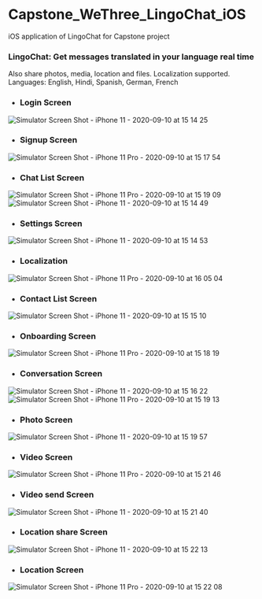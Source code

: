 # Capstone_WeThree_LingoChat_iOS
iOS application of LingoChat for Capstone project

### LingoChat: Get messages translated in your language real time
Also share photos, media, location and files.
Localization supported.
Languages: English, Hindi, Spanish, German, French

- ### Login Screen
![Simulator Screen Shot - iPhone 11 - 2020-09-10 at 15 14 25](https://user-images.githubusercontent.com/60823789/92790387-bdda1580-f379-11ea-9063-390433bce609.png)
- ### Signup Screen
![Simulator Screen Shot - iPhone 11 Pro - 2020-09-10 at 15 17 54](https://user-images.githubusercontent.com/60823789/92790412-c03c6f80-f379-11ea-95e5-8b50a4284757.png)
- ### Chat List Screen
![Simulator Screen Shot - iPhone 11 Pro - 2020-09-10 at 15 19 09](https://user-images.githubusercontent.com/60823789/92793630-9173c880-f37c-11ea-9266-4202b717e9a7.png)
![Simulator Screen Shot - iPhone 11 - 2020-09-10 at 15 14 49](https://user-images.githubusercontent.com/60823789/92790389-bdda1580-f379-11ea-870f-42564bed1bdd.png)
- ### Settings Screen
![Simulator Screen Shot - iPhone 11 - 2020-09-10 at 15 14 53](https://user-images.githubusercontent.com/60823789/92790391-bdda1580-f379-11ea-9f42-68c389d34b29.png)
- ### Localization
![Simulator Screen Shot - iPhone 11 Pro - 2020-09-10 at 16 05 04](https://user-images.githubusercontent.com/60823789/92796855-8b331b80-f37f-11ea-8db6-1f2a9f397620.png)
- ### Contact List Screen
![Simulator Screen Shot - iPhone 11 - 2020-09-10 at 15 15 10](https://user-images.githubusercontent.com/60823789/92790392-be72ac00-f379-11ea-8347-824e11568116.png)
- ### Onboarding Screen
![Simulator Screen Shot - iPhone 11 Pro - 2020-09-10 at 15 18 19](https://user-images.githubusercontent.com/60823789/92790415-c03c6f80-f379-11ea-8ca6-10c345a30a72.png)
- ### Conversation Screen
![Simulator Screen Shot - iPhone 11 - 2020-09-10 at 15 16 22](https://user-images.githubusercontent.com/60823789/92793625-90db3200-f37c-11ea-9a8d-e9020020d775.png)
![Simulator Screen Shot - iPhone 11 Pro - 2020-09-10 at 15 19 13](https://user-images.githubusercontent.com/60823789/92790418-c0d50600-f379-11ea-9d11-0e6e5f23dae4.png)
- ### Photo Screen
![Simulator Screen Shot - iPhone 11 - 2020-09-10 at 15 19 57](https://user-images.githubusercontent.com/60823789/92793628-9173c880-f37c-11ea-9f81-95a997f53ce7.png)
- ### Video Screen
![Simulator Screen Shot - iPhone 11 Pro - 2020-09-10 at 15 21 46](https://user-images.githubusercontent.com/60823789/92790419-c0d50600-f379-11ea-9f26-fe0bbcb1b302.png)
- ### Video send Screen
![Simulator Screen Shot - iPhone 11 - 2020-09-10 at 15 21 40](https://user-images.githubusercontent.com/60823789/92790406-bfa3d900-f379-11ea-9381-3501cc0d4e05.png)
- ### Location share Screen
![Simulator Screen Shot - iPhone 11 - 2020-09-10 at 15 22 13](https://user-images.githubusercontent.com/60823789/92790408-bfa3d900-f379-11ea-9c83-74e576ff8f3f.png)
- ### Location Screen
![Simulator Screen Shot - iPhone 11 Pro - 2020-09-10 at 15 22 08](https://user-images.githubusercontent.com/60823789/92790421-c0d50600-f379-11ea-8d46-843a8adfad0b.png)


